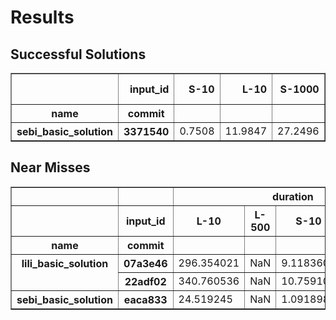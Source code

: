 # Results

## Successful Solutions

<table border="1" class="dataframe">
  <thead>
    <tr style="text-align: right;">
      <th></th>
      <th>input_id</th>
      <th>S-10</th>
      <th>L-10</th>
      <th>S-1000</th>
      <th>L-500</th>
      <th>Total time</th>
    </tr>
    <tr>
      <th>name</th>
      <th>commit</th>
      <th></th>
      <th></th>
      <th></th>
      <th></th>
      <th></th>
    </tr>
  </thead>
  <tbody>
    <tr>
      <th>sebi_basic_solution</th>
      <th>3371540</th>
      <td>0.7508</td>
      <td>11.9847</td>
      <td>27.2496</td>
      <td>630.4121</td>
      <td>670.3973</td>
    </tr>
  </tbody>
</table>

## Near Misses

<table border="1" class="dataframe">
  <thead>
    <tr>
      <th></th>
      <th></th>
      <th colspan="4" halign="left">duration</th>
      <th colspan="4" halign="left">is_success</th>
    </tr>
    <tr>
      <th></th>
      <th>input_id</th>
      <th>L-10</th>
      <th>L-500</th>
      <th>S-10</th>
      <th>S-1000</th>
      <th>L-10</th>
      <th>L-500</th>
      <th>S-10</th>
      <th>S-1000</th>
    </tr>
    <tr>
      <th>name</th>
      <th>commit</th>
      <th></th>
      <th></th>
      <th></th>
      <th></th>
      <th></th>
      <th></th>
      <th></th>
      <th></th>
    </tr>
  </thead>
  <tbody>
    <tr>
      <th rowspan="2" valign="top">lili_basic_solution</th>
      <th>07a3e46</th>
      <td>296.354021</td>
      <td>NaN</td>
      <td>9.118360</td>
      <td>717.327054</td>
      <td>1.0</td>
      <td>NaN</td>
      <td>1.0</td>
      <td>1.0</td>
    </tr>
    <tr>
      <th>22adf02</th>
      <td>340.760536</td>
      <td>NaN</td>
      <td>10.759106</td>
      <td>729.522386</td>
      <td>1.0</td>
      <td>NaN</td>
      <td>1.0</td>
      <td>1.0</td>
    </tr>
    <tr>
      <th>sebi_basic_solution</th>
      <th>eaca833</th>
      <td>24.519245</td>
      <td>NaN</td>
      <td>1.091898</td>
      <td>41.596725</td>
      <td>1.0</td>
      <td>NaN</td>
      <td>1.0</td>
      <td>1.0</td>
    </tr>
  </tbody>
</table>